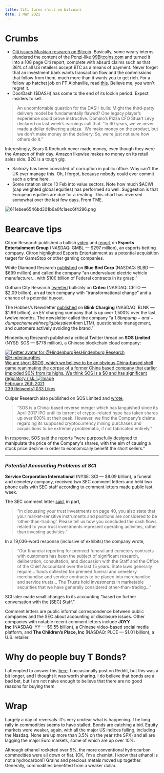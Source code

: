 ```yaml
---
title: Citi turns shill on bitcoins
date: 2 Mar 2021
---
```


# Crumbs

- [Citi issues Muskian research on Bitcoin](https://www.ft.com/content/8553aba7-8beb-4b48-9287-be6a08065444). Basically, some weary interns plundered the content of the Ponzi-like [99Bitcoins.com](https://99bitcoins.com/) and turned it into a 108 page Citi report, complete with absurd claims such as that 36% of all US retailers accept BTC as a means of payment. Never forget that an investment bank wants transaction flow and the commissions that follow from them, much more than it wants you to get rich.  For a follow up hatchet job on FT Alphaville, read [this](https://www.ft.com/content/499f5f48-59ca-43a9-8c3a-c6859a05c80c). Believe me, you won't regret it.
- DoorDash ($DASH) has come to the end of its lockin period. Expect insiders to sell. 
> An uncomfortable question for the DASH bulls: Might the third-party delivery model be fundamentally flawed? One legacy player’s experience could prove instructive. Domino’s Pizza CFO Stuart Levy declared on last week’s earnings call that: “In 60 years, we’ve never made a dollar delivering a pizza.  We make money on the product, but we don’t make money on the delivery. So, we’re just not sure how others do it.” 

Interestingly, Sears & Roebuck never made money, even though they were the Amazon of their day. Amazon likewise makes no money on its retail sales side. B2C is a tough gig.

- Sarkozy has been convicted of corruption in public office. Why can't the UK ever manage this. Oh, I forgot, because nobody could ever commit such a crime here.
- Some rotation since 10 Feb into value sectors. Note how much $ACWI (cap weighted global equities) has performed so well. Suggestion is that European equities are due for a rerating. This chart has reversed somewhat over the last few days. From TME.

![611ebee6546bd301b6a0fc1aec6f4296.png]({attach}611ebee6546bd301b6a0fc1aec6f4296.png)

# Bearcave tips

Citron Research published a bullish [video](https://email.mg2.substack.com/c/eJwlkU2vnSAQhn-NLA2gUlywaO7tadLcVbvqivAxKqmCweEY_33xnIQM5IWZl3nGGYQ55Uvt6UByB43XDirCeayACJmUA7IOXvU9GwXtST15JgdJwqGnDLCZsCrMBche7BqcwZDincCF5JIsqoNupMYJAYOgbgLPpZMMxr73dLRevm1N8QGiA5Xier0Kk1UtiPvRdN8b_qjrPM_2SgWLhdal7VYMuqXpHs-m-_y1P378-fr7-fVTNlxMYLBkqDpsVq9pTlU0VrvFxAhr1T8C5hR_wwEmu4UExSlntKOMU8o73rKWW8ugr6WElIOhfOjFOBo_WQF2qhZNT7eZt0exBxr37_4TyepAeEK7wBbifJqrPppvRK_bSkjXfSsx4KUhGruCf8PD9wheOPUMEXIdjdcGFROsF1yOg2CCvmFVul3H-Dc2DKTa-1SzosIF7N2MecJ_PI-eyA) and [report](https://email.mg2.substack.com/c/eJwlkU2P3CAMhn_NcEsEJDCZA4ettN1L22uPER8mQU0AgbOj_PuSGQnZxry20WOrEZZUTpVTRXKZGc8MKsKzboAIhRwVyhycGkf2kHQkLXJsEhMJdfYFYNdhU1gOIPkwW7AaQ4pXAZcTn8iq_F2LgXLPqLhb5y3lUgzMT4PhLT2591h9uADRgkpxO1-NyaZWxFxvw8eN_2zHBiwpFqigi117m_aWfObOpogQsV2OvCXtaos45aw5ypv5rDkVrN1nkxXUIe5N3X2VdOTu73p2X3qHiil3fwBc7TB15mjZ3z9-9dl5EtTVjA6UcUr5wHvWc2MYjNKDnCahKRejfDy080aC8Vz620j3hff1MBW1_Xd9lRRVEb6hX2EPcXnqs4mWC97rtbGbm9-PGPCcIWqzgXtjxfdyXqDnBSKUtjQ3a1RMslHy6SEkk_SNsXEfBsbvTAjSxrvUqqLCFcwFTX_Df_pDp7Y) on **Esports Entertainment Group** (NASDAQ: GMBL — $297 million), an esports betting company. Citron highlighted Esports Entertainment as a potential acquisition target for GameStop or other gaming companies.

White Diamond Research [published](https://email.mg2.substack.com/c/eJwlkcGurCAMhp9m3GkAEXXB4mzua5gCVclBNFDmxLe_OJMQaEp_-vPVAuF2pltfZ6bm2Ra6L9QR_3JAIkxNyZgW77SUfFZMNjVyfBqmxudlTYgH-KApFWyuYoK3QP6Mj0CoSUzNrgdjjEUnGCiEkaEV6-xGAWocsZbIb1sozmO0qM8Y7s_DTdA70ZVf_c9L_KsrI_76uEG4dujsedQUJPI2YI2kZOPcj60JBVvjk2t9bkt0mN5QU67FgJaSt-0b90fTHhDLCpZKqr_0WjDBWc-4YEz0ouOdMIajVGs1OQ3AxCDVPINbjUKzCrW-JDs20eViMoH9fRw1SWfCN3Y7HtXpH9y1aHsIfW4roKWeR4me7gUjmIDuy46-E_jQXDaMmOpk3AKkueJSiWkeFFfsy6rC7XsuRj4MTW3vzqqKmnY0CMnCG_8Dm0qgZg) on **Blue Bird Corp** (NASDAQ: BLBD — $699 million) and called the company “an undervalued electric vehicle manufacturer… with $100 billion of Federal contracts in its grasp.”

Gotham City Research [tweeted](https://email.mg2.substack.com/c/eJwlkEuOhCAQhk_TLA1vccFiNjP7uYABKZSMooGyO95-sDupUEW9fvgmhzDv5bLHXpHcx4jXATbDq66ACIWcFcqYgpWSDZpK0qLAjDIk1TEWgM2l1WI5gRynX9PkMO35HuDacEMWK2PsndOR9Y4apfnkVfSi71UwSrLef2TdGRLkCeye1-u9mKx2QTzqQ3w9-HczfKX7Rd20b-32s-Pitl-o4Mq0tERFh2dtARNaDj1lQhotqVBGapIsp5xRQRmnlAvesY57z0DqCNoY5ShXUg-DC9Fr8JHr-JB0m3lXT982T3-3LCm2IjyhW2BLeX65qzXNN4F3tQEYm9_OnPAaITu_QviwwQ_hN61xhgylkQ-jQ8s0k5qbQWmm6YdFgycE4z1TijT5sLepbHEBf__VPeEfReuRKQ) bullishly on **Criteo** (NASDAQ: CRTO — $2.09 billion), an ad tech company with “transformational change” and a chance of a potential buyout.

The Hobbes’s Newsletter [published](https://email.mg2.substack.com/c/eJxVkE2OhCAQhU_T7DSAyOCCxWzmGoafUskoGCm74-2nul0NAQqKKl7eFxzCXI7L7qUie28jXjvYDK-6AiIc7KxwjClapcSguWJ0isL0hqU6TgfA5tJq8TiB7adfU3CYSn43SG2kYYs1JpgpesX11IUuSBoiasl75YDucMu6MybIAWzJ6_X5mK12Qdzro_t-yB-aS_EealtPX9GF3zaUjbI7rVgyNh7WBE9ocIEGns1CPprNhSVlYMlKLgXvuJCcy062opXeC1B6Am1M77jslR4GFyevwU9STw_Ft1n-U2OHrUgS7QJbyvPLXVQ0vwF8Xsn_SHE7c8JrhOz8CvFGgzfgD6xxhgwHgY-jQyu0UFqaoddC8xsFses6Ib9E3zOSj4W6siVbHtwR3BP-AGaIlAs) on **Blink Charging** (NASDAQ: BLNK — $1.66 billion), an EV charging company that is up over 1,500% over the last twelve months. The newsletter called the company “a $1.8bn pump-and-dump scheme with negligible sales ($4mm LTM), questionable management, and customers actively avoiding the brand.”

Hindenburg Research published a critical Twitter thread on **SOS Limited** (NYSE: SOS — $778 million), a Chinese blockchain cloud company:

[![Twitter avatar for @HindenburgRes](https://ci6.googleusercontent.com/proxy/4kqYU5Ge8n9ErGIK-NXL_qrJYKejqTsPDCnxbfNSlrp7MilkVhEyyVjOaSfzCNrzupbymlhWx_GydjsrzA0tgShDMmq619GV9YRwqooSBFQVniv_8Q=s0-d-e1-ft#https://cdn.substack.com/image/twitter_name/w_36/HindenburgRes.jpg)Hindenburg Research @HindenburgRes<br>We are short $SOS, which we believe to be an obvious China-based shell game reanimating the corpse of a former China based company that earlier imploded 90% from its highs. We think SOS is a $0 and has significant regulatory risk. ![Image](https://ci3.googleusercontent.com/proxy/VXrcQ15-uHT4zew2tUoleQkY6JYCLgyE_h1wJ4wM6SQLXCE8y6-Icnal8tZVi9cPfbeD6yH_RejFY9LHo0_YTnLKccHFsGMhfBRz21FDHLfhPZaL1V4DNfEYa9BF__hij42EaSwyve_c9sBDvpFQzV2r2QQ6wIw4X5xrlwT4RPTBb9QW1tYi3Ra6LM3ObwJ2MEVowEph3FA5dgwfhqWDNSMEJyU-EqWAHTyi=s0-d-e1-ft#https://cdn.substack.com/image/fetch/w_600,c_limit,f_auto,q_auto:good,fl_progressive:steep/https%3A%2F%2Fpbs.substack.com%2Fmedia%2FEvKy1JrWYAM2-yg.png)<br>February 26th 2021<br>239 Retweets1,033 Likes](https://email.mg2.substack.com/c/eJwlkMluhDAMhp9mckTZCYcceql67gugLIaJCgElZka8fcMgWV6U2L_9BYcwb-W0-1aRXG7Ecweb4V0XQIRCjgplTNFKyQZNJWlZZEYZkuo4FYDVpcViOYDsh19ScJi2fDVwbbghT0tlABk1DL2JvaBBSa0GP0XFnDB-YresO2KCHMBueTk_g8lin4h7fYivB_9uhu90bdSFbW3VT8oRsj_K_Au11RUdHlfChFZCDVTLJtRTPjBJkuWUMyoo45RywTvWce8ZSD2BNkY5yttaw-Di5DX4ievpIek6864evk0Of5cqKbYivKB7wpry_HZn-zRfAD6v7f6xxfXICc8RsvMLxBsN3oA_sMYZMpQGPo4OLdNMam4GpZmmN4rGTgjGe6YUafJxa13Z4hM8uBLcC_4BpJKQzA)

Culper Research also published on SOS Limited and [wrote](https://email.mg2.substack.com/c/eJw1kMGOhCAMhp9muK2hiOgcOOxlX8MUKEpW0QDOxLdfHLMJKbTlb_P9FgtNWzr1vuXCrjCWcycd6Z0XKoUSOzKlMTgtJTwVl6y-HAzdwEIefSJaMSy6pIPYfpglWCxhi5dAqEEMbNZdK_veUO-RyID3DgH6FhVZOQg0cK_FwwWKlvQWl_MzmC16LmXPj_b7IX7qsceyU0qUCZOdG7uttfiffgELWnABvOUgOBetaKARxgBJ5UkNQ4dcdFI9n-i8UWS8UP4h-TqJJh8mF7S_10yWdC70omamNcTpjWf9NF2Un26FHOu9HjGUc6SIZiF385fbxY8j40SRUnXXjVg0KJBKDM9OgeI3bzWobUH00HWsrndbVUVdZjIXDr7oD2axivw),

> “SOS is a China-based reverse merger which has languished since its April 2017 IPO until its torrent of crypto-related hype has taken shares up over 600% at their peak. However, we find the Company’s claims regarding its supposed cryptocurrency mining purchases and acquisitions to be extremely problematic, if not fabricated entirely.”

In response, SOS [said](https://email.mg2.substack.com/c/eJwlkU2OhCAQhU_T7DT8ydALFrOZa5hSCiWjYKDsibcf7CaEIlCvXvExA-GSy-WOXIndy0jXgS7hX92QCAs7K5Yxeqe1eBquWdt5YQfLYh1DQdwhbo7Kiew4py3OQDGnWyCNlZatTqimFByEATHDMNkgBy990NoqYwN-bOH0EdOMLqftehdmm1uJjvpQ3w_502aICVpGf8Gacz_nvZ3djbZQc-22uEdC3xWsR06-dntsbwAf09LVNRfqhOJtWCX6lfaNRSe5FFxxITmXSvail9MkUJuAxtoBuBy0eT7Bh8ngFKQJD833Rfb1nCrB_Hs3wYqrhC_sV9yb1R9cLWm5qbxvG5Sxxf1Mka4RE0wb-g8v-lB_ExwXTFjab_gRyAkjtJH2ORhh-IdPA6qUkF9iGFiz97mpkqMVJ4Qywwv_AVOJmoA) the reports “were purposefully designed to manipulate the price of the Company's shares, with the aim of causing a stock price decline in order to economically benefit the short sellers.”

---

### _**Potential Accounting Problems at SCI**_

**Service Corporation International** (NYSE: SCI — $8.09 billion), a funeral and cemetery company, received two SEC comment letters and held two phone calls with SEC staff according to comment letters made public last week.

The SEC comment letter [said](https://email.mg2.substack.com/c/eJxVkUGOhCAQRU_T7DSAQOOCxWzmGgSwVDKKBsruePvBdjGZhFRI6lf9n1fBIUxbPs2-FSRXsXjuYBK8ywKIkMlRINs4GCFYr6gg9TcwLTWJxY4ZYHVxMZgPIPvhlxgcxi1dA1xprslsAoDoQHAp5Oil99qF3sm-D08GQJm6bd0xREgBzJaW87OYLGZG3Muj-3rw7_rCtq6Q8M71E9PUlsMXdOGnra0q2P9Eza1qLlnDmxJic57NvgQg0XDKGe0o45Tyjres5d4zEGoEpbV0tEZVfe-G0SvwI1fjQ9B14v_sSDYF4QXtDGv1eLuziqYLxqdbWdgrypEinhaS8wsMNya8YX_A2QkS5HqEwTo0TDGhuO6lYoreWCrHrmP8yaQk1X7Y6lQyOIMHl4N7wS-_t5ku), in part,

> “In discussing your trust investments on page 40, you also state that your market-sensitive instruments and positions are considered to be ‘other-than-trading’. Please tell us how you concluded the cash flows related to your trust investments represent operating activities, rather than investing activities.”

In a 19,036-word response (inclusive of exhibits) the company wrote,

> “Our financial reporting for preneed funeral and cemetery contracts with customers has been the subject of significant research, deliberation, consultation, and discussion with the Staff and the Office of the Chief Accountant over the last 15 years. State laws generally require… funds collected for preneed funeral and cemetery merchandise and service contracts to be placed into merchandise and service trusts… The Trusts hold investments in marketable securities that we have generally considered other-than-trading…”

SCI later made small changes to its accounting “based on further conversation with the \[SEC\] Staff.”

Comment letters are public informal correspondence between public companies and the SEC about accounting or disclosure issues. Other companies with notable recent comment letters include **JOYY Inc** (NASDAQ: YY — $9.55 billion), a Chinese video-based social media platform, and **The Children’s Place, Inc** (NASDAQ: PLCE — $1.01 billion), a U.S. retailer.


# Why do people buy T Bonds?

I attempted to answer this [here](https://www.reddit.com/r/wallstreetbets/comments/lw00tg/who_tf_is_buying_bonds/gpeomd4). I occasionally post on Reddit, but this was a bit longer, and I thought it was worth sharing.
I do believe that bonds are a bad bet, but I am not naive enough to believe that there are no good reasons for buying them.


# Wrap

Largely a day of reversals. It's very unclear what is happening. The long rally in commodities seems to have stalled.
Bonds are catching a bid.
Equity markets were weaker, again, with all the major US indices falling, including the Nasdaq. None are up more than 3.5% on the year (the SPX) and all are lagging the major Euro markets, some of which are up over 10%.

Although ethanol rocketed over 5%, the more conventional hydrocarbon commodities were all down or flat. (OK, I'm a chemist. I know that ethanol is not a hydrocarbon!)
Grains and precious metals moved up together. 
Generally, commodities benefited from a weaker dollar.





